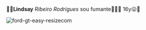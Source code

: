 👺🤙**Lindsay** _Ribeiro Rodrigues_
sou fumante🥴😶‍🌫️
16y😛🤟

![ford-gt-easy-resizecom](https://github.com/user-attachments/assets/84332ffe-059e-484b-8c75-cc0da5c75dd8)
